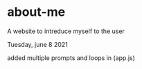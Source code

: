 # about-me

A website to intreduce myself to the user

Tuesday, june 8 2021

added multiple prompts and loops in (app.js)
